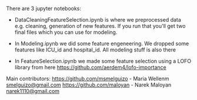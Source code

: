 There are 3 jupyter notebooks:

- DataCleaningFeatureSelection.ipynb is where we preprocessed data e.g. cleaning, generation of new features. If you run that you'll get two final files which you can use for modeling.

- In Modeling.ipynb we did some feature engeneering. We dropped some features like ICU\_id and hospital\_id. All modeling stuff is also there

- In FeatureSelection.ipynb we made some feature selection using a LOFO library from here https://github.com/aerdem4/lofo-importance

Main contributors:
https://github.com/msmelguizo - Maria Wellenm smelguizo@gmail.com
https://github.com/maloyan - Narek Maloyan narek1110@gmail.com
